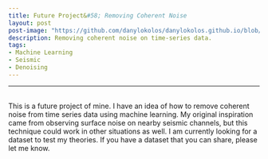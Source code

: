 ```yaml
---
title: Future Project&#58; Removing Coherent Noise
layout: post
post-image: "https://github.com/danylokolos/danylokolos.github.io/blob/main/assets/images/Project06-Noise.jpeg?raw=true"
description: Removing coherent noise on time-series data.    
tags:
- Machine Learning
- Seismic
- Denoising
---
```



---
<br>
This is a future project of mine. I have an idea of how to remove coherent noise from time series data using machine learning. My original inspiration came from observing surface noise on nearby seismic channels, but this technique could work in other situations as well. I am currently looking for a dataset to test my theories. If you have a dataset that you can share, please let me know.


